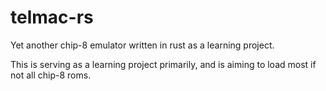 # telmac-rs
Yet another chip-8 emulator written in rust as a learning project.

This is serving as a learning project primarily, and is aiming to load most if not all chip-8 roms.
